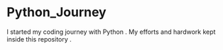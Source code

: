 # Python_Journey
I started my coding journey with Python . My efforts and hardwork kept inside this repository .
